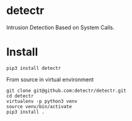 # detectr
Intrusion Detection Based on System Calls.

# Install

    pip3 install detectr

From source in virtual environment

    git clone git@github.com:detectr/detectr.git
    cd detectr
    virtualenv -p python3 venv
    source venv/bin/activate
    pip3 install .

